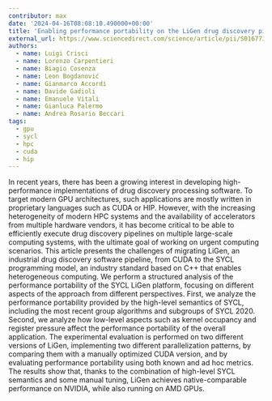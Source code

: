 ```yaml
---
contributor: max
date: '2024-04-16T08:08:10.490000+00:00'
title: 'Enabling performance portability on the LiGen drug discovery pipeline'
external_url: https://www.sciencedirect.com/science/article/pii/S0167739X24001195
authors:
  - name: Luigi Crisci
  - name: Lorenzo Carpentieri
  - name: Biagio Cosenza
  - name: Leon Bogdanović
  - name: Gianmarco Accordi
  - name: Davide Gadioli
  - name: Emanuele Vitali
  - name: Gianluca Palermo
  - name: Andrea Rosario Beccari
tags:
  - gpu
  - sycl
  - hpc
  - cuda
  - hip
---
```


In recent years, there has been a growing interest in developing high-performance implementations of drug discovery
processing software. To target modern GPU architectures, such applications are mostly written in proprietary languages
such as CUDA or HIP. However, with the increasing heterogeneity of modern HPC systems and the availability of
accelerators from multiple hardware vendors, it has become critical to be able to efficiently execute drug discovery
pipelines on multiple large-scale computing systems, with the ultimate goal of working on urgent computing scenarios.
This article presents the challenges of migrating LiGen, an industrial drug discovery software pipeline, from CUDA to
the SYCL programming model, an industry standard based on C++ that enables heterogeneous computing. We perform a
structured analysis of the performance portability of the SYCL LiGen platform, focusing on different aspects of the
approach from different perspectives. First, we analyze the performance portability provided by the high-level semantics
of SYCL, including the most recent group algorithms and subgroups of SYCL 2020. Second, we analyze how low-level aspects
such as kernel occupancy and register pressure affect the performance portability of the overall application. The
experimental evaluation is performed on two different versions of LiGen, implementing two different parallelization
patterns, by comparing them with a manually optimized CUDA version, and by evaluating performance portability using both
known and ad hoc metrics. The results show that, thanks to the combination of high-level SYCL semantics and some manual
tuning, LiGen achieves native-comparable performance on NVIDIA, while also running on AMD GPUs.
